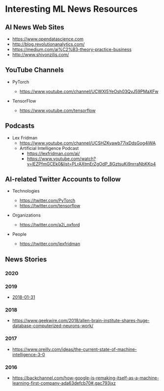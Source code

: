 # Interesting ML News Resources

## AI News Web Sites
- https://www.opendatascience.com
- http://blog.revolutionanalytics.com/
- https://medium.com/ai%C2%B3-theory-practice-business
- http://www.shivonzilis.com/

## YouTube Channels
- PyTorch
  + https://www.youtube.com/channel/UCWXI5YeOsh03QvJ59PMaXFw
 
- TensorFlow
  + https://www.youtube.com/tensorflow

## Podcasts
- Lex Fridman
  + https://www.youtube.com/channel/UCSHZKyawb77ixDdsGog4iWA
  + Artificial Intelligence Podcast
    * https://lexfridman.com/ai/
    * https://www.youtube.com/watch?v=lEZPfmGCEk0&list=PLrAXtmErZgOdP_8GztsuKi9nrraNbKKp4


## AI-related Twitter Accounts to follow
- Technologies
  + https://twitter.com/PyTorch
  + https://twitter.com/tensorflow

- Organizations
  + https://twitter.com/a2i_oxford

- People
  + https://twitter.com/lexfridman




## News Stories

### 2020 


### 2019
- [2018-01-31](https://medium.com/thelaunchpad/your-deep-learning-tools-for-enterprises-startup-will-fail-94fb70683834)


### 2018
- https://www.geekwire.com/2018/allen-brain-institute-shares-huge-database-computerized-neurons-work/


### 2017
- https://www.oreilly.com/ideas/the-current-state-of-machine-intelligence-3-0


### 2016
- https://backchannel.com/how-google-is-remaking-itself-as-a-machine-learning-first-company-ada63defcb70#.gac793jxz


